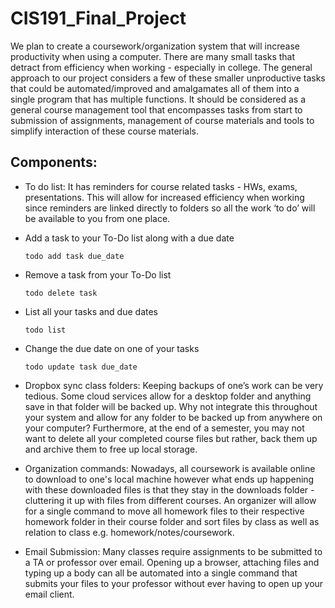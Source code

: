 # CIS191_Final_Project
We plan to create a coursework/organization system that will increase productivity when using a computer. There are many small tasks that detract from efficiency when working - especially in college. The general approach to our project considers a few of these smaller unproductive tasks that could be automated/improved and amalgamates all of them into a single program that has multiple functions. It should be considered as a general course management tool that encompasses tasks from start to submission of assignments, management of course materials and tools to simplify interaction of these course materials.


## Components:

- To do list: It has reminders for course related tasks - HWs, exams, presentations. This will allow for increased efficiency when working since reminders are linked directly to folders so all the work ‘to do’ will be available to you from one place.
- Add a task to your To-Do list along with a due date
  ```
  todo add task due_date
  ```
- Remove a task from your To-Do list
  ```
  todo delete task
  ```
- List all your tasks and due dates
  ```
  todo list
  ```
- Change the due date on one of your tasks
  ```
  todo update task due_date
  ```

- Dropbox sync class folders: Keeping backups of one’s work can be very tedious. Some cloud services allow for a desktop folder and anything save in that folder will be backed up. Why not integrate this throughout your system and allow for any folder to be backed up from anywhere on your computer? Furthermore, at the end of a semester, you may not want to delete all your completed course files but rather, back them up and archive them to free up local storage.

- Organization commands: Nowadays, all coursework is available online to download to one's local machine however what ends up happening with these downloaded files is that they stay in the downloads folder - cluttering it up with files from different courses. An organizer will allow for a single command to move all homework files to their respective homework folder in their course folder and sort files by class as well as relation to class e.g. homework/notes/coursework. 

- Email Submission: Many classes require assignments to be submitted to a TA or professor over email. Opening up a browser, attaching files and typing up a body can all be automated into a single command that submits your files to your professor without ever having to open up your email client. 
